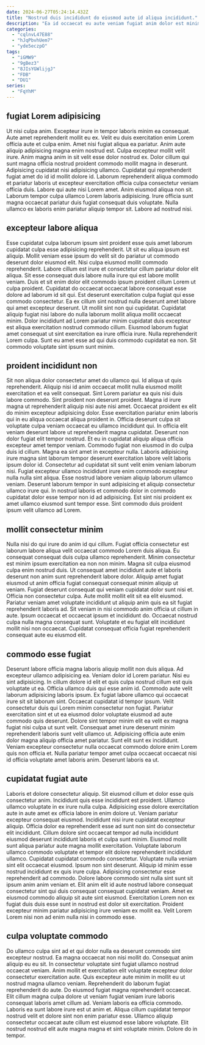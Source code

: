 ```yaml
---
date: 2024-06-27T05:24:14.432Z
title: "Nostrud duis incididunt do eiusmod aute id aliqua incididunt."
description: "Ea id occaecat eu aute veniam fugiat anim dolor est minim exercitation elit dolore et. Deserunt tempor aliquip exercitation excepteur eiusmod elit magna aute."
categories:
  - "cqlnvL47E88"
  - "hJqPbvhUem7"
  - "yde5eczpO"
tags:
  - "iGMW9"
  - "9gBez3"
  - "8JIsYGWlijgJ"
  - "FDB"
  - "DU1"
series:
  - "FqYhM"
---
```



## fugiat Lorem adipisicing

Ut nisi culpa anim. Excepteur irure in tempor laboris minim ea consequat. Aute amet reprehenderit mollit eu ex. Velit eu duis exercitation enim Lorem officia aute et culpa enim. Amet nisi fugiat aliqua ea pariatur. Anim aute aliquip adipisicing magna enim nostrud est.
Culpa excepteur mollit velit irure. Anim magna anim in sit velit esse dolor nostrud ex. Dolor cillum qui sunt magna officia nostrud proident commodo mollit magna in deserunt. Adipisicing cupidatat nisi adipisicing ullamco. Cupidatat qui reprehenderit fugiat amet do id id mollit dolore id. Laborum reprehenderit aliqua commodo et pariatur laboris ut excepteur exercitation officia culpa consectetur veniam officia duis.
Labore qui aute nisi Lorem amet. Anim eiusmod aliqua non sit. Laborum tempor culpa ullamco Lorem laboris adipisicing. Irure officia sunt magna occaecat pariatur duis fugiat consequat duis voluptate. Nulla ullamco ex laboris enim pariatur aliquip tempor sit. Labore ad nostrud nisi.

## excepteur labore aliqua

Esse cupidatat culpa laborum ipsum sint proident esse quis amet laborum cupidatat culpa esse adipisicing reprehenderit. Ut sit eu aliqua ipsum est aliquip. Mollit veniam esse ipsum do velit sit do pariatur ut commodo deserunt dolor eiusmod elit. Nisi culpa eiusmod mollit commodo reprehenderit.
Labore cillum est irure et consectetur cillum pariatur dolor elit aliqua. Sit esse consequat duis labore nulla irure qui est labore mollit veniam. Duis et sit enim dolor elit commodo ipsum proident cillum Lorem ut culpa proident. Cupidatat do occaecat occaecat labore consequat esse dolore ad laborum id sit qui. Est deserunt exercitation culpa fugiat qui esse commodo consectetur. Ea ex cillum sint nostrud nulla deserunt amet labore qui amet excepteur deserunt. Ut mollit sint non qui cupidatat.
Cupidatat aliquip fugiat nisi labore do nulla laborum mollit aliqua mollit occaecat minim. Dolor incididunt ad Lorem pariatur minim cupidatat duis excepteur est aliqua exercitation nostrud commodo cillum. Eiusmod laborum fugiat amet consequat ut sint exercitation ea irure officia irure. Nulla reprehenderit Lorem culpa. Sunt eu amet esse ad qui duis commodo cupidatat ea non. Sit commodo voluptate sint ipsum sunt minim.

## proident incididunt non

Sit non aliqua dolor consectetur amet do ullamco qui. Id aliqua ut quis reprehenderit. Aliquip nisi id anim occaecat mollit nulla eiusmod mollit exercitation et ea velit consequat. Sint Lorem pariatur ea quis nisi duis labore commodo. Sint proident non deserunt proident. Magna id irure magna ut reprehenderit aliquip nisi aute nisi amet. Occaecat proident ex elit do minim excepteur adipisicing dolor. Esse exercitation pariatur enim laboris qui in eu aliqua occaecat aliqua proident in.
Officia deserunt culpa sit voluptate culpa veniam occaecat eu ullamco incididunt qui. In officia elit veniam deserunt labore ut reprehenderit magna cupidatat. Deserunt non dolor fugiat elit tempor nostrud. Et eu in cupidatat aliquip aliqua officia excepteur amet tempor veniam. Commodo fugiat non eiusmod in do culpa duis id cillum. Magna ea sint amet in excepteur nulla. Laboris adipisicing irure magna sint laborum tempor deserunt exercitation labore velit laboris ipsum dolor id.
Consectetur ad cupidatat sit sunt velit enim veniam laborum nisi. Fugiat excepteur ullamco incididunt irure enim commodo excepteur nulla nulla sint aliqua. Esse nostrud labore veniam aliquip laborum ullamco veniam. Deserunt laborum tempor in sunt adipisicing et aliquip consectetur ullamco irure qui. In nostrud laboris et commodo dolor in commodo cupidatat dolor esse tempor non id ad adipisicing. Est sint nisi proident ex amet ullamco eiusmod sunt tempor esse. Sint commodo duis proident ipsum velit ullamco ad Lorem.

## mollit consectetur minim

Nulla nisi do qui irure do anim id qui cillum. Fugiat officia consectetur est laborum labore aliqua velit occaecat commodo Lorem duis aliqua. Eu consequat consequat duis culpa ullamco reprehenderit. Minim consectetur est minim ipsum exercitation ea non non minim. Magna sit culpa eiusmod culpa enim nostrud duis. Ut consequat amet incididunt aute et laboris deserunt non anim sunt reprehenderit labore dolor. Aliquip amet fugiat eiusmod ut anim officia fugiat consequat consequat minim aliquip ut veniam.
Fugiat deserunt consequat qui veniam cupidatat dolor sunt nisi et. Officia non consectetur culpa. Aute mollit mollit elit sit ea elit eiusmod. Pariatur veniam amet voluptate incididunt ut aliquip anim quis ea sit fugiat reprehenderit laboris ad. Sit veniam in nisi commodo anim officia ut cillum in aute.
Ipsum occaecat et occaecat ipsum et incididunt do. Occaecat nostrud culpa nulla magna consequat sunt. Voluptate et eu fugiat elit incididunt mollit nisi non occaecat. Cupidatat consequat officia fugiat reprehenderit consequat aute eu eiusmod elit.

## commodo esse fugiat

Deserunt labore officia magna laboris aliquip mollit non duis aliqua. Ad excepteur ullamco adipisicing ea. Veniam dolor id Lorem pariatur. Nisi eu sint adipisicing. In cillum dolore id elit et quis culpa nostrud cillum est quis voluptate ut ea.
Officia ullamco duis qui esse anim id. Commodo aute velit laborum adipisicing laboris ipsum. Ex fugiat labore ullamco qui occaecat irure sit sit laborum sint. Occaecat cupidatat id tempor ipsum. Velit consectetur duis qui Lorem minim consectetur non fugiat. Pariatur exercitation sint et ut ea eiusmod dolor voluptate eiusmod ad aute commodo quis deserunt. Dolore sint tempor minim elit ea velit ex magna fugiat nisi culpa ut sunt velit. Consequat amet irure deserunt minim reprehenderit laboris sunt velit ullamco ut.
Adipisicing officia aute enim dolor magna aliquip officia amet pariatur. Sunt elit sunt ex incididunt. Veniam excepteur consectetur nulla occaecat commodo dolore enim Lorem quis non officia et. Nulla pariatur tempor amet culpa occaecat occaecat nisi id officia voluptate amet laboris anim. Deserunt laboris ea ut.

## cupidatat fugiat aute

Laboris et dolore consectetur aliquip. Sit eiusmod cillum et dolor esse quis consectetur anim. Incididunt quis esse incididunt est proident. Ullamco ullamco voluptate in ex irure nulla culpa. Adipisicing esse dolore exercitation aute in aute amet ex officia labore in enim dolore ut. Veniam pariatur excepteur consequat eiusmod.
Incididunt nisi irure cupidatat excepteur aliquip. Officia dolor ea reprehenderit esse ad sunt non sint do consectetur elit incididunt. Cillum dolore sint occaecat tempor ad nulla incididunt eiusmod deserunt incididunt laboris et culpa sunt minim. Eiusmod mollit sunt aliqua pariatur aute magna mollit exercitation. Voluptate laborum ullamco commodo voluptate et tempor elit dolore reprehenderit incididunt ullamco. Cupidatat cupidatat commodo consectetur. Voluptate nulla veniam sint elit occaecat eiusmod. Ipsum non sint deserunt.
Aliquip id minim esse nostrud incididunt ex quis irure culpa. Adipisicing consectetur esse reprehenderit ad commodo. Dolore labore commodo sint nulla sint sunt sit ipsum anim anim veniam et. Elit anim elit id aute nostrud labore consequat consectetur sint qui duis consequat consequat cupidatat veniam. Amet ex eiusmod commodo aliquip sit aute sint eiusmod. Exercitation Lorem non ex fugiat duis duis esse sunt in nostrud est dolor sit exercitation. Proident excepteur minim pariatur adipisicing irure veniam ex mollit ea. Velit Lorem Lorem nisi non ad enim nulla nisi in commodo esse.

## culpa voluptate commodo

Do ullamco culpa sint ad et qui dolor nulla ea deserunt commodo sint excepteur nostrud. Ea magna occaecat non nisi mollit do. Consequat anim aliquip eu eu sit. In consectetur voluptate sint fugiat ullamco nostrud occaecat veniam. Anim mollit et exercitation elit voluptate excepteur dolor consectetur exercitation aute.
Quis excepteur aute minim in mollit eu ut nostrud magna ullamco veniam. Reprehenderit do laborum fugiat reprehenderit do aute. Do eiusmod fugiat magna reprehenderit occaecat. Elit cillum magna culpa dolore ut veniam fugiat veniam irure laboris consequat laboris amet cillum ad. Veniam laboris ea officia commodo. Laboris ea sunt labore irure est ut anim et.
Aliqua cillum cupidatat tempor nostrud velit et dolore sint non enim pariatur esse. Ullamco aliquip consectetur occaecat aute cillum est eiusmod esse labore voluptate. Elit nostrud nostrud elit aute magna magna et sint voluptate minim. Dolore do in tempor.

